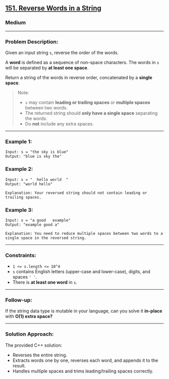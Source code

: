 
## [151. Reverse Words in a String](https://leetcode.com/problems/reverse-words-in-a-string/)
### Medium  

---

### Problem Description:
Given an input string `s`, reverse the order of the words.

A **word** is defined as a sequence of non-space characters. The words in `s` will be separated by **at least one space**.

Return a string of the words in reverse order, concatenated by a **single space**.

> Note:  
> - `s` may contain **leading or trailing spaces** or **multiple spaces** between two words.  
> - The returned string should **only have a single space** separating the words.  
> - Do **not** include any extra spaces.

---

### Example 1:
```text
Input: s = "the sky is blue"
Output: "blue is sky the"
```

### Example 2:
```text
Input: s = "  hello world  "
Output: "world hello"

Explanation: Your reversed string should not contain leading or trailing spaces.
```

### Example 3:
```text
Input: s = "a good   example"
Output: "example good a"

Explanation: You need to reduce multiple spaces between two words to a single space in the reversed string.
```

---

### Constraints:
- `1 <= s.length <= 10^4`
- `s` contains English letters (upper-case and lower-case), digits, and spaces `' '`.
- There is **at least one word** in `s`.

---

### Follow-up:
If the string data type is mutable in your language, can you solve it **in-place** with **O(1) extra space?**

---

### Solution Approach:
The provided C++ solution:
- Reverses the entire string.
- Extracts words one by one, reverses each word, and appends it to the result.
- Handles multiple spaces and trims leading/trailing spaces correctly.

